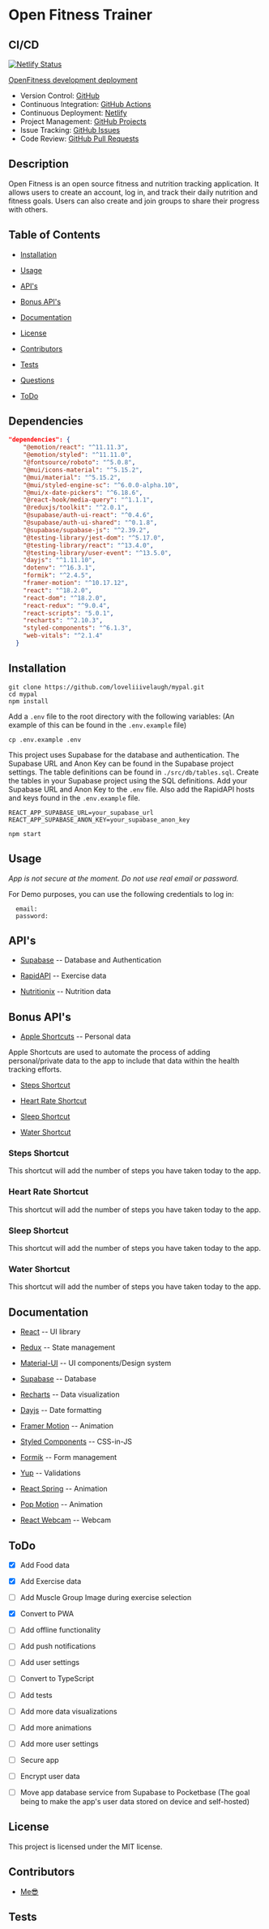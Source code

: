 # Open Fitness Trainer

## CI/CD

[![Netlify Status](https://api.netlify.com/api/v1/badges/17584298-1ea6-4693-88ca-dcc04f60f1be/deploy-status)](https://app.netlify.com/sites/openfitness/deploys)

[OpenFitness development deployment](https://openfitness.netlify.app/)

* Version Control: [GitHub](https://github.com/)
* Continuous Integration: [GitHub Actions](https://github.com/loveliiivelaugh/mypal/actions)
* Continuous Deployment: [Netlify](https://www.netlify.com/)
* Project Management: [GitHub Projects](https://github.com/users/loveliiivelaugh/projects/1/views/1)
* Issue Tracking: [GitHub Issues](https://github.com/loveliiivelaugh/mypal/issues)
* Code Review: [GitHub Pull Requests](https://github.com/loveliiivelaugh/mypal/pulls)

## Description

Open Fitness is an open source fitness and nutrition tracking application. It allows users to create an account, log in, and track their daily nutrition and fitness goals. Users can also create and join groups to share their progress with others.

## Table of Contents

* [Installation](#installation)

* [Usage](#usage)

* [API's](#apis)

* [Bonus API's](#bonus-apis)

* [Documentation](#documentation)

* [License](#license)

* [Contributors](#contributors)

* [Tests](#tests)

* [Questions](#questions)

* [ToDo](#todo)

## Dependencies

```json
"dependencies": {
    "@emotion/react": "^11.11.3",
    "@emotion/styled": "^11.11.0",
    "@fontsource/roboto": "^5.0.8",
    "@mui/icons-material": "^5.15.2",
    "@mui/material": "^5.15.2",
    "@mui/styled-engine-sc": "^6.0.0-alpha.10",
    "@mui/x-date-pickers": "^6.18.6",
    "@react-hook/media-query": "^1.1.1",
    "@reduxjs/toolkit": "^2.0.1",
    "@supabase/auth-ui-react": "^0.4.6",
    "@supabase/auth-ui-shared": "^0.1.8",
    "@supabase/supabase-js": "^2.39.2",
    "@testing-library/jest-dom": "^5.17.0",
    "@testing-library/react": "^13.4.0",
    "@testing-library/user-event": "^13.5.0",
    "dayjs": "^1.11.10",
    "dotenv": "^16.3.1",
    "formik": "^2.4.5",
    "framer-motion": "^10.17.12",
    "react": "^18.2.0",
    "react-dom": "^18.2.0",
    "react-redux": "^9.0.4",
    "react-scripts": "5.0.1",
    "recharts": "^2.10.3",
    "styled-components": "^6.1.3",
    "web-vitals": "^2.1.4"
  }
  ```

## Installation

```code
git clone https://github.com/loveliiivelaugh/mypal.git
cd mypal
npm install
```

Add a `.env` file to the root directory with the following variables:
(An example of this can be found in the `.env.example` file)

```code
cp .env.example .env
```

This project uses Supabase for the database and authentication.
The Supabase URL and Anon Key can be found in the Supabase project settings.
The table definitions can be found in `./src/db/tables.sql`.
Create the tables in your Supabase project using the SQL definitions.
Add your Supabase URL and Anon Key to the `.env` file.
Also add the RapidAPI hosts and keys found in the `.env.example` file.

```code
REACT_APP_SUPABASE_URL=your_supabase_url
REACT_APP_SUPABASE_ANON_KEY=your_supabase_anon_key
```

```code
npm start
```

## Usage

*App is not secure at the moment. Do not use real email or password.*

For Demo purposes, you can use the following credentials to log in:
  
```code
  email:
  password:
```

## API's

* [Supabase](https://supabase.io/) -- Database and Authentication

* [RapidAPI](https://rapidapi.com/) -- Exercise data

* [Nutritionix](https://www.nutritionix.com/) -- Nutrition data

## Bonus API's

* [Apple Shortcuts](https://support.apple.com/guide/shortcuts/welcome/ios) -- Personal data

Apple Shortcuts are used to automate the process of adding personal/private data to the app to include that data within the health tracking efforts.

* [Steps Shortcut](#steps-shortcut)

* [Heart Rate Shortcut](#heart-rate-shortcut)

* [Sleep Shortcut](#sleep-shortcut)

* [Water Shortcut](#water-shortcut)

### Steps Shortcut

This shortcut will add the number of steps you have taken today to the app.

### Heart Rate Shortcut

This shortcut will add the number of steps you have taken today to the app.

### Sleep Shortcut

This shortcut will add the number of steps you have taken today to the app.

### Water Shortcut

This shortcut will add the number of steps you have taken today to the app.

## Documentation

* [React](https://reactjs.org/) -- UI library

* [Redux](https://redux.js.org/) -- State management

* [Material-UI](https://mui.com/) -- UI components/Design system

* [Supabase](https://supabase.io/) -- Database

* [Recharts](https://recharts.org/en-US/) -- Data visualization

* [Dayjs](https://day.js.org/) -- Date formatting

* [Framer Motion](https://www.framer.com/motion/) -- Animation

* [Styled Components](https://styled-components.com/) -- CSS-in-JS

* [Formik](https://formik.org/) -- Form management

* [Yup]() -- Validations

* [React Spring]() -- Animation

* [Pop Motion]() -- Animation

* [React Webcam]() -- Webcam

## ToDo

* [x] Add Food data

* [x] Add Exercise data

* [ ] Add Muscle Group Image during exercise selection

* [x] Convert to PWA

* [ ] Add offline functionality

* [ ] Add push notifications

* [ ] Add user settings

* [ ] Convert to TypeScript

* [ ] Add tests

* [ ] Add more data visualizations

* [ ] Add more animations

* [ ] Add more user settings

* [ ] Secure app

* [ ] Encrypt user data

* [ ] Move app database service from Supabase to Pocketbase
(The goal being to make the app's user data stored on device and self-hosted)

## License

This project is licensed under the MIT license.

## Contributors

* [Me😎]('https://www.github.com/loveliiivelaugh')

## Tests

